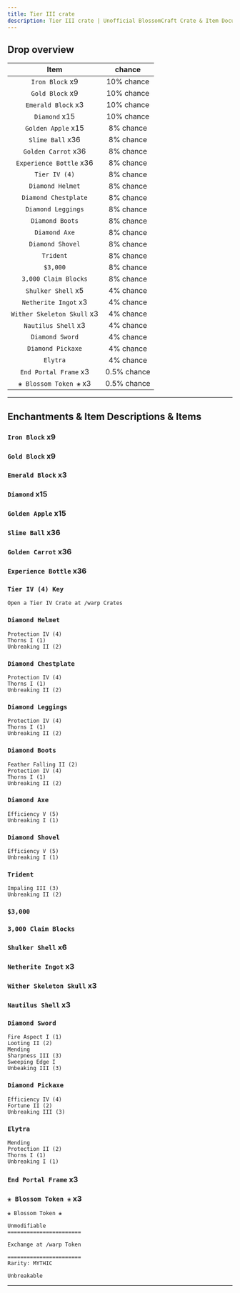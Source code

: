 ```yaml
---
title: Tier III crate
description: Tier III crate | Unofficial BlossomCraft Crate & Item Documentation
---
```


## Drop overview

|          Item          |   chance  |
|:----------------------:|:---------:|
|   `Iron Block` x9   | 10% chance |
|  `Gold Block` x9    | 10% chance |
|    `Emerald Block` x3   | 10% chance |
|    `Diamond` x15   | 10% chance |
| `Golden Apple` x15   | 8% chance |
|   `Slime Ball` x36  | 8% chance |
|     `Golden Carrot` x36     | 8% chance |
|   `Experience Bottle` x36   | 8% chance |
|    `Tier IV (4)`    | 8% chance |
|    `Diamond Helmet`    | 8% chance |
|     `Diamond Chestplate`     | 8% chance |
| `Diamond Leggings` | 8% chance |
|   `Diamond Boots`   | 8% chance |
|    `Diamond Axe`   | 8% chance |
|     `Diamond Shovel`   | 8% chance |
| `Trident` | 8% chance |
|       `$3,000`      | 8% chance |
|    `3,000 Claim Blocks`   | 8% chance |
| `Shulker Shell` x5 | 4% chance |
|  `Netherite Ingot` x3  | 4% chance |
|      `Wither Skeleton Skull` x3  | 4% chance |
|   `Nautilus Shell` x3  | 4% chance |
|  `Diamond Sword`  | 4% chance |
|    `Diamond Pickaxe`   | 4% chance |
|    `Elytra`   | 4% chance |
|    `End Portal Frame` x3   | 0.5% chance |
|    `❀ Blossom Token ❀` x3   | 0.5% chance |

----

## Enchantments & Item Descriptions & Items

### `Iron Block` x9

### `Gold Block` x9

### `Emerald Block` x3

### `Diamond` x15

### `Golden Apple` x15

### `Slime Ball` x36

### `Golden Carrot` x36

### `Experience Bottle` x36

### `Tier IV (4) Key`

```
Open a Tier IV Crate at /warp Crates
```

### `Diamond Helmet`

```
Protection IV (4)
Thorns I (1)
Unbreaking II (2)
```

### `Diamond Chestplate`

```
Protection IV (4)
Thorns I (1)
Unbreaking II (2)
```

### `Diamond Leggings`

```
Protection IV (4)
Thorns I (1)
Unbreaking II (2)
```

### `Diamond Boots`

```
Feather Falling II (2)
Protection IV (4)
Thorns I (1)
Unbreaking II (2)
```

### `Diamond Axe`

```
Efficiency V (5)
Unbreaking I (1)
```

### `Diamond Shovel`

```
Efficiency V (5)
Unbreaking I (1)
```

### `Trident`

```
Impaling III (3)
Unbreaking II (2)
```

### `$3,000`

### `3,000 Claim Blocks`

### `Shulker Shell` x6

### `Netherite Ingot` x3

### `Wither Skeleton Skull` x3

### `Nautilus Shell` x3

### `Diamond Sword`

```
Fire Aspect I (1)
Looting II (2)
Mending
Sharpness III (3)
Sweeping Edge I
Unbeaking III (3)
```

### `Diamond Pickaxe`

```
Efficiency IV (4)
Fortune II (2)
Unbreaking III (3)
```

### `Elytra`

```
Mending
Protection II (2)
Thorns I (1)
Unbreaking I (1)
```

### `End Portal Frame` x3

### `❀ Blossom Token ❀` x3

```
❀ Blossom Token ❀

Unmodifiable
=======================

Exchange at /warp Token

=======================
Rarity: MYTHIC

Unbreakable
```

----